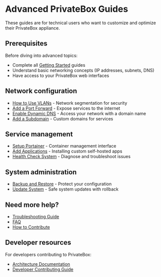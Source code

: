 # Advanced PrivateBox Guides

These guides are for technical users who want to customize and optimize their PrivateBox appliance.

## Prerequisites

Before diving into advanced topics:
- Complete all [Getting Started](../getting-started/) guides
- Understand basic networking concepts (IP addresses, subnets, DNS)
- Have access to your PrivateBox web interfaces

## Network configuration

- [How to Use VLANs](./how-to-use-vlans.md) - Network segmentation for security
- [Add a Port Forward](./add-a-port-forward.md) - Expose services to the internet
- [Enable Dynamic DNS](./enable-dynamic-dns.md) - Access your network with a domain name
- [Add a Subdomain](./add-a-subdomain.md) - Custom domains for services

## Service management

- [Setup Portainer](./setup-portainer.md) - Container management interface
- [Add Applications](./add-apps.md) - Installing custom self-hosted apps
- [Health Check System](./health-check.md) - Diagnose and troubleshoot issues

## System administration

- [Backup and Restore](./backup-restore.md) - Protect your configuration
- [Update System](./update-system.md) - Safe system updates with rollback

## Need more help?

- [Troubleshooting Guide](../getting-started/troubleshooting-guide.md)
- [FAQ](../getting-started/faq.md)
- [How to Contribute](../../contributing/how-to-contribute.md)

## Developer resources

For developers contributing to PrivateBox:
- [Architecture Documentation](../../architecture/)
- [Developer Contributing Guide](../../contributing/README.md)
